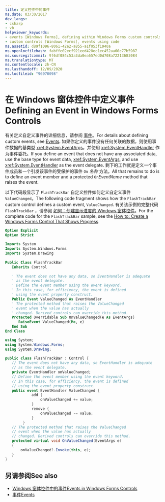 ```yaml
---
title: 定义控件中的事件
ms.date: 03/30/2017
dev_langs:
- csharp
- vb
helpviewer_keywords:
- events [Windows Forms], defining within Windows Forms custom controls
- custom controls [Windows Forms], events using code
ms.assetid: d89f1096-8061-42e2-a855-a1f053f1940a
ms.openlocfilehash: fabffc02ecf921eed428ec1ec452aa60c77b5987
ms.sourcegitcommit: 9f6df084c53a3da0ea657ed0d708a72213683084
ms.translationtype: MT
ms.contentlocale: zh-CN
ms.lasthandoff: 12/09/2020
ms.locfileid: "96970098"
---
```

# <a name="defining-an-event-in-windows-forms-controls"></a><span data-ttu-id="29c29-102">在 Windows 窗体控件中定义事件</span><span class="sxs-lookup"><span data-stu-id="29c29-102">Defining an Event in Windows Forms Controls</span></span>

<span data-ttu-id="29c29-103">有关定义自定义事件的详细信息，请参阅 [事件](/dotnet/standard/events/index)。</span><span class="sxs-lookup"><span data-stu-id="29c29-103">For details about defining custom events, see [Events](/dotnet/standard/events/index).</span></span> <span data-ttu-id="29c29-104">如果你定义的事件没有任何关联的数据，则使用事件数据的基类型 <xref:System.EventArgs>，并使用 <xref:System.EventHandler> 作为事件委托。</span><span class="sxs-lookup"><span data-stu-id="29c29-104">If you define an event that does not have any associated data, use the base type for event data, <xref:System.EventArgs>, and use <xref:System.EventHandler> as the event delegate.</span></span> <span data-ttu-id="29c29-105">剩下的工作就是定义一个事件成员和一个引发该事件的受保护的事件 `On` *名称* 方法。</span><span class="sxs-lookup"><span data-stu-id="29c29-105">All that remains to do is to define an event member and a protected `On`*EventName* method that raises the event.</span></span>  
  
 <span data-ttu-id="29c29-106">以下代码段显示了 `FlashTrackBar` 自定义控件如何定义自定义事件 `ValueChanged`。</span><span class="sxs-lookup"><span data-stu-id="29c29-106">The following code fragment shows how the `FlashTrackBar` custom control defines a custom event, `ValueChanged`.</span></span> <span data-ttu-id="29c29-107">有关该示例的完整代码 `FlashTrackBar` ，请参阅 [如何：创建显示进度的 Windows 窗体控件](how-to-create-a-windows-forms-control-that-shows-progress.md)。</span><span class="sxs-lookup"><span data-stu-id="29c29-107">For the complete code for the `FlashTrackBar` sample, see the [How to: Create a Windows Forms Control That Shows Progress](how-to-create-a-windows-forms-control-that-shows-progress.md).</span></span>  
  
```vb  
Option Explicit  
Option Strict  
  
Imports System  
Imports System.Windows.Forms  
Imports System.Drawing  
  
Public Class FlashTrackBar  
   Inherits Control  
  
   ' The event does not have any data, so EventHandler is adequate
   ' as the event delegate.
   ' Define the event member using the event keyword.  
   ' In this case, for efficiency, the event is defined
   ' using the event property construct.  
   Public Event ValueChanged As EventHandler  
   ' The protected method that raises the ValueChanged
   ' event when the value has actually
   ' changed. Derived controls can override this method.
   Protected Overridable Sub OnValueChanged(e As EventArgs)  
      RaiseEvent ValueChanged(Me, e)  
   End Sub  
End Class  
```  
  
```csharp  
using System;  
using System.Windows.Forms;  
using System.Drawing;  
  
public class FlashTrackBar : Control {  
   // The event does not have any data, so EventHandler is adequate
   // as the event delegate.  
   private EventHandler onValueChanged;  
   // Define the event member using the event keyword.  
   // In this case, for efficiency, the event is defined
   // using the event property construct.  
   public event EventHandler ValueChanged {  
            add {  
                onValueChanged += value;  
            }  
            remove {  
                onValueChanged -= value;  
            }  
        }  
   // The protected method that raises the ValueChanged  
   // event when the value has actually
   // changed. Derived controls can override this method.
   protected virtual void OnValueChanged(EventArgs e)
   {  
       onValueChanged?.Invoke(this, e);  
   }  
}  
```  
  
## <a name="see-also"></a><span data-ttu-id="29c29-108">另请参阅</span><span class="sxs-lookup"><span data-stu-id="29c29-108">See also</span></span>

- [<span data-ttu-id="29c29-109">Windows 窗体控件中的事件</span><span class="sxs-lookup"><span data-stu-id="29c29-109">Events in Windows Forms Controls</span></span>](events-in-windows-forms-controls.md)
- [<span data-ttu-id="29c29-110">事件</span><span class="sxs-lookup"><span data-stu-id="29c29-110">Events</span></span>](/dotnet/standard/events/index)
